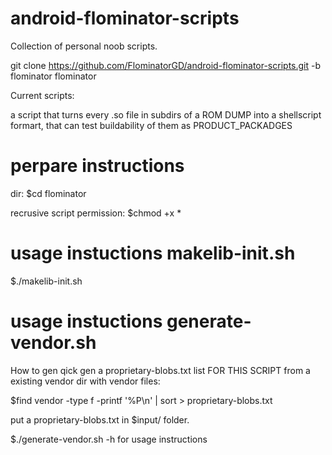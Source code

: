 # android-flominator-scripts
Collection of personal noob scripts.

git clone https://github.com/FlominatorGD/android-flominator-scripts.git -b flominator flominator

Current scripts:

a script that turns every .so file in subdirs of a ROM DUMP
into a shellscript formart, that can test buildability of them as PRODUCT_PACKADGES

# perpare instructions

 dir:
$cd flominator

  recrusive script permission:
$chmod +x *

# usage instuctions makelib-init.sh

$./makelib-init.sh

# usage instuctions generate-vendor.sh

How to gen qick gen a proprietary-blobs.txt list FOR THIS SCRIPT from a existing vendor dir with vendor files:

$find vendor -type f -printf '%P\n' | sort > proprietary-blobs.txt

put a proprietary-blobs.txt in $input/ folder.

$./generate-vendor.sh -h for usage instructions

